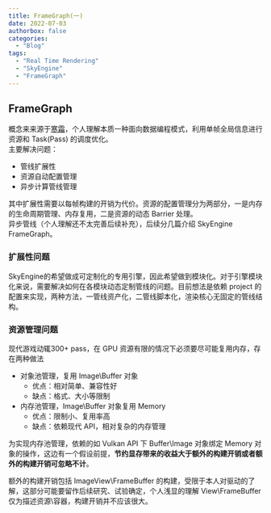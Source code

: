 ```yaml
---
title: FrameGraph(一)
date: 2022-07-03
authorbox: false
categories:
  - "Blog"
tags:
  - "Real Time Rendering"
  - "SkyEngine"
  - "FrameGraph"
---
```


## FrameGraph
概念来来源于[寒霜](https://www.bilibili.com/video/av10595011)，个人理解本质一种面向数据编程模式，利用单帧全局信息进行资源和 Task(Pass) 的调度优化。  
主要解决问题：
* 管线扩展性
* 资源自动配置管理
* 异步计算管线管理

其中扩展性需要以每帧构建的开销为代价。资源的配置管理分为两部分，一是内存的生命周期管理、内存复用，二是资源的动态 Barrier 处理。  
异步管线（个人理解还不太完善后续补充），后续分几篇介绍 SkyEngine FrameGraph。

### 扩展性问题
SkyEngine的希望做成可定制化的专用引擎，因此希望做到模块化。对于引擎模块化来说，需要解决如何在各模块动态定制管线的问题。目前想法是依赖 project 的配置来实现，两种方法，一管线资产化，二管线脚本化，渲染核心无固定的管线结构。

### 资源管理问题
现代游戏动辄300+ pass，在 GPU 资源有限的情况下必须要尽可能复用内存，存在两种做法
* 对象池管理，复用 Image\Buffer 对象
  * 优点：相对简单、兼容性好
  * 缺点：格式、大小等限制
* 内存池管理，Image\Buffer 对象复用 Memory
  * 优点：限制小、复用率高
  * 缺点：依赖现代 API，相对复杂的内存管理

为实现内存池管理，依赖的如 Vulkan API 下 Buffer\Image 对象绑定 Memory 对象的操作，这边有一个假设前提，__节约显存带来的收益大于额外的构建开销或者额外的构建开销可忽略不计__。

额外的构建开销包括 ImageView\FrameBuffer 的构建，受限于本人对驱动的了解，这部分可能要留作后续研究、试验确定，个人浅显的理解 View\FrameBuffer 仅为描述资源\容器，构建开销并不应该很大。